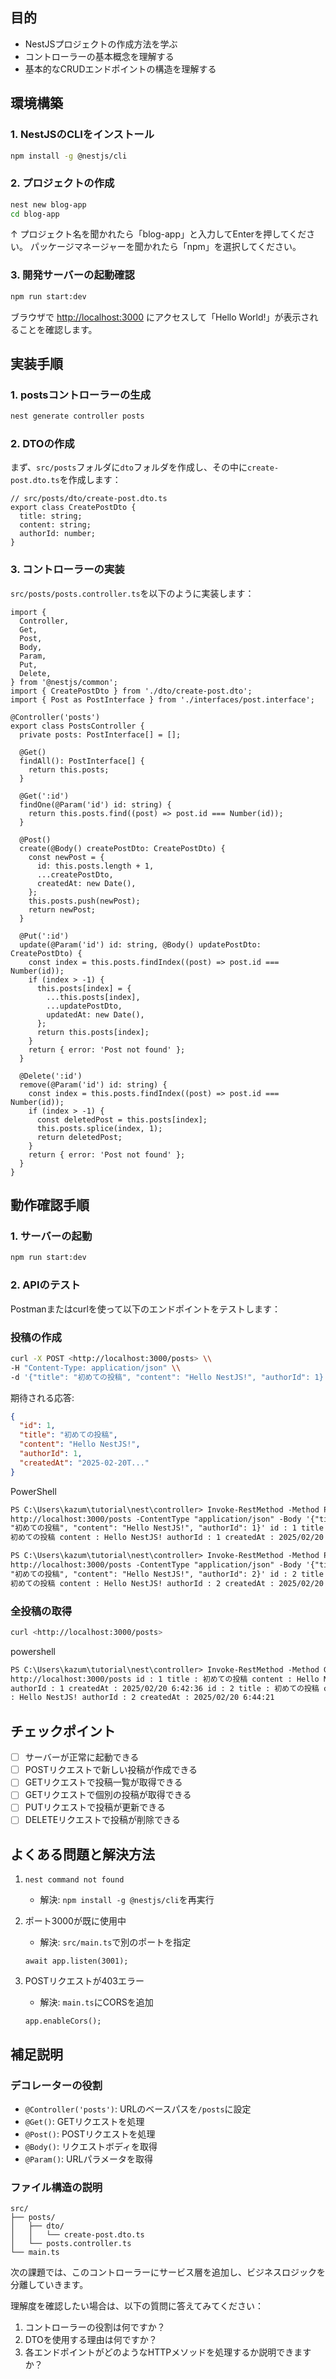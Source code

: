 ## 目的

- NestJSプロジェクトの作成方法を学ぶ
- コントローラーの基本概念を理解する
- 基本的なCRUDエンドポイントの構造を理解する

## 環境構築

### 1. NestJSのCLIをインストール

```bash
npm install -g @nestjs/cli

```

### 2. プロジェクトの作成

```bash
nest new blog-app
cd blog-app

```

↑ プロジェクト名を聞かれたら「blog-app」と入力してEnterを押してください。
パッケージマネージャーを聞かれたら「npm」を選択してください。

### 3. 開発サーバーの起動確認

```bash
npm run start:dev

```

ブラウザで [http://localhost:3000](http://localhost:3000/) にアクセスして「Hello World!」が表示されることを確認します。

## 実装手順

### 1. postsコントローラーの生成

```bash
nest generate controller posts

```

### 2. DTOの作成

まず、`src/posts`フォルダに`dto`フォルダを作成し、その中に`create-post.dto.ts`を作成します：

```tsx
// src/posts/dto/create-post.dto.ts
export class CreatePostDto {
  title: string;
  content: string;
  authorId: number;
}
```

### 3. コントローラーの実装

`src/posts/posts.controller.ts`を以下のように実装します：

```tsx
import {
  Controller,
  Get,
  Post,
  Body,
  Param,
  Put,
  Delete,
} from '@nestjs/common';
import { CreatePostDto } from './dto/create-post.dto';
import { Post as PostInterface } from './interfaces/post.interface';

@Controller('posts')
export class PostsController {
  private posts: PostInterface[] = [];

  @Get()
  findAll(): PostInterface[] {
    return this.posts;
  }

  @Get(':id')
  findOne(@Param('id') id: string) {
    return this.posts.find((post) => post.id === Number(id));
  }

  @Post()
  create(@Body() createPostDto: CreatePostDto) {
    const newPost = {
      id: this.posts.length + 1,
      ...createPostDto,
      createdAt: new Date(),
    };
    this.posts.push(newPost);
    return newPost;
  }

  @Put(':id')
  update(@Param('id') id: string, @Body() updatePostDto: CreatePostDto) {
    const index = this.posts.findIndex((post) => post.id === Number(id));
    if (index > -1) {
      this.posts[index] = {
        ...this.posts[index],
        ...updatePostDto,
        updatedAt: new Date(),
      };
      return this.posts[index];
    }
    return { error: 'Post not found' };
  }

  @Delete(':id')
  remove(@Param('id') id: string) {
    const index = this.posts.findIndex((post) => post.id === Number(id));
    if (index > -1) {
      const deletedPost = this.posts[index];
      this.posts.splice(index, 1);
      return deletedPost;
    }
    return { error: 'Post not found' };
  }
}
```

## 動作確認手順

### 1. サーバーの起動

```bash
npm run start:dev

```

### 2. APIのテスト

Postmanまたはcurlを使って以下のエンドポイントをテストします：

### 投稿の作成

```bash
curl -X POST <http://localhost:3000/posts> \\
-H "Content-Type: application/json" \\
-d '{"title": "初めての投稿", "content": "Hello NestJS!", "authorId": 1}'

```

期待される応答:

```json
{
  "id": 1,
  "title": "初めての投稿",
  "content": "Hello NestJS!",
  "authorId": 1,
  "createdAt": "2025-02-20T..."
}
```

PowerShell

```html
PS C:\Users\kazum\tutorial\nest\controller> Invoke-RestMethod -Method Post -Uri
http://localhost:3000/posts -ContentType "application/json" -Body '{"title":
"初めての投稿", "content": "Hello NestJS!", "authorId": 1}' id : 1 title :
初めての投稿 content : Hello NestJS! authorId : 1 createdAt : 2025/02/20 6:42:36
```

```html
PS C:\Users\kazum\tutorial\nest\controller> Invoke-RestMethod -Method Post -Uri
http://localhost:3000/posts -ContentType "application/json" -Body '{"title":
"初めての投稿", "content": "Hello NestJS!", "authorId": 2}' id : 2 title :
初めての投稿 content : Hello NestJS! authorId : 2 createdAt : 2025/02/20 6:44:21
```

### 全投稿の取得

```bash
curl <http://localhost:3000/posts>

```

powershell

```html
PS C:\Users\kazum\tutorial\nest\controller> Invoke-RestMethod -Method Get -Uri
http://localhost:3000/posts id : 1 title : 初めての投稿 content : Hello NestJS!
authorId : 1 createdAt : 2025/02/20 6:42:36 id : 2 title : 初めての投稿 content
: Hello NestJS! authorId : 2 createdAt : 2025/02/20 6:44:21
```

## チェックポイント

- [ ] サーバーが正常に起動できる
- [ ] POSTリクエストで新しい投稿が作成できる
- [ ] GETリクエストで投稿一覧が取得できる
- [ ] GETリクエストで個別の投稿が取得できる
- [ ] PUTリクエストで投稿が更新できる
- [ ] DELETEリクエストで投稿が削除できる

## よくある問題と解決方法

1. `nest command not found`
   - 解決: `npm install -g @nestjs/cli`を再実行
2. ポート3000が既に使用中

   - 解決: `src/main.ts`で別のポートを指定

   ```tsx
   await app.listen(3001);
   ```

3. POSTリクエストが403エラー

   - 解決: `main.ts`にCORSを追加

   ```tsx
   app.enableCors();
   ```

## 補足説明

### デコレーターの役割

- `@Controller('posts')`: URLのベースパスを`/posts`に設定
- `@Get()`: GETリクエストを処理
- `@Post()`: POSTリクエストを処理
- `@Body()`: リクエストボディを取得
- `@Param()`: URLパラメータを取得

### ファイル構造の説明

```
src/
├── posts/
│   ├── dto/
│   │   └── create-post.dto.ts
│   └── posts.controller.ts
└── main.ts

```

次の課題では、このコントローラーにサービス層を追加し、ビジネスロジックを分離していきます。

理解度を確認したい場合は、以下の質問に答えてみてください：

1. コントローラーの役割は何ですか？
2. DTOを使用する理由は何ですか？
3. 各エンドポイントがどのようなHTTPメソッドを処理するか説明できますか？
